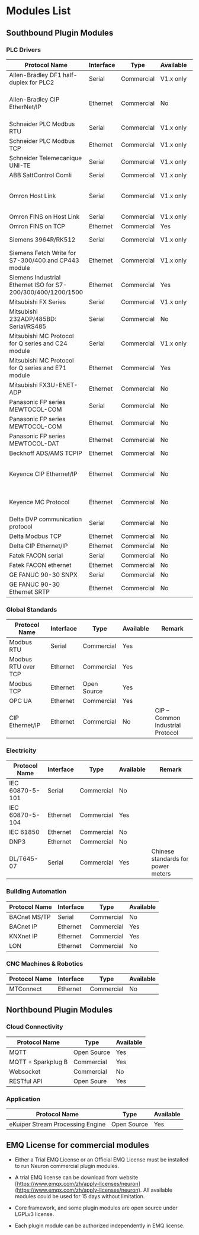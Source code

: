 # Modules List

## Southbound Plugin Modules

### PLC Drivers

| Protocol Name                                                | Interface | Type       | Available  | Remark                           |
| ------------------------------------------------------------ | --------- | ---------- | ---------- | -------------------------------- |
| Allen-Bradley DF1 half-duplex for PLC2                       | Serial    | Commercial | V1.x only  | For PLC2 and PLC5                |
| Allen-Bradley CIP EtherNet/IP                                | Ethernet  | Commercial | No         | CIP – Common Industrial Protocol |
| Schneider PLC Modbus RTU                                     | Serial    | Commercial | V1.x only  | |
| Schneider PLC Modbus TCP                                     | Ethernet  | Commercial | V1.x only  | |
| Schneider Telemecanique UNI-TE                               | Serial    | Commercial | V1.x only  | |
| ABB SattControl Comli                                        | Serial    | Commercial | V1.x only  | |
| Omron Host Link                                              | Serial    | Commercial | V1.x only  | For Single and Multiple connection |
| Omron FINS on Host Link                                      | Serial    | Commercial | V1.x only  | |
| Omron FINS on TCP                                            | Ethernet  | Commercial | Yes        | |
| Siemens 3964R/RK512                                          | Serial    | Commercial | V1.x only  | For S5 and S7 |
| Siemens Fetch Write for S7-300/400 and CP443 module          | Ethernet  | Commercial | V1.x only  | |
| Siemens Industrial Ethernet ISO for S7-200/300/400/1200/1500 | Ethernet  | Commercial | Yes        | |
| Mitsubishi FX Series                                         | Serial    | Commercial | V1.x only  | |
| Mitsubishi 232ADP/485BD: Serial/RS485                        | Serial    | Commercial | No         | |
| Mitsubishi MC Protocol for Q series and C24 module           | Serial    | Commercial | V1.x only  | |
| Mitsubishi MC Protocol for Q series and E71 module           | Ethernet  | Commercial | Yes        | |
| Mitsubishi FX3U-ENET-ADP                                     | Ethernet  | Commercial | No         | For FX only |
| Panasonic FP series MEWTOCOL-COM                             | Serial    | Commercial | No         | |
| Panasonic FP series MEWTOCOL-COM                             | Ethernet  | Commercial | No         | |
| Panasonic FP series MEWTOCOL-DAT                             | Ethernet  | Commercial | No         | |
| Beckhoff ADS/AMS TCPIP                                       | Ethernet  | Commercial | No         | |
| Keyence CIP Ethernet/IP                                      | Ethernet  | Commercial | No         | CIP – Common Industrial Protocol |
| Keyence MC Protocol                                          | Ethernet  | Commercial | No         | Mitsubishi MC Protocol |
| Delta DVP communication protocol                             | Serial    | Commercial | No         | |
| Delta Modbus TCP                                             | Ethernet  | Commercial | No         | |
| Delta CIP Ethernet/IP                                        | Ethernet  | Commercial | No         | |
| Fatek FACON serial                                           | Serial    | Commercial | No         | |
| Fatek FACON ethernet                                         | Ethernet  | Commercial | No         | |
| GE FANUC 90-30 SNPX                                          | Serial    | Commercial | No         | |
| GE FANUC 90-30 Ethernet SRTP                                 | Ethernet  | Commercial | No         | |

### Global Standards

| Protocol Name           | Interface  | Type        | Available | Remark |
| ----------------------- | ---------- | ----------- | --------- | -------------------------------- |
| Modbus RTU              | Serial     | Commercial  | Yes       |  |
| Modbus RTU over TCP     | Ethernet   | Commercial  | Yes       |  |
| Modbus TCP              | Ethernet   | Open Source | Yes       |  |
| OPC UA                  | Ethernet   | Commercial  | Yes       |  |
| CIP Ethernet/IP         | Ethernet   | Commercial  | No        | CIP – Common Industrial Protocol |

### Electricity

| Protocol Name       | Interface | Type       | Available | Remark     |
| ------------------- | --------- | ---------- | --------- | ---------- |
| IEC 60870-5-101     | Serial    | Commercial | No        | |
| IEC 60870-5-104     | Ethernet  | Commercial | Yes       | |
| IEC 61850           | Ethernet  | Commercial | No        | |
| DNP3                | Ethernet  | Commercial | No        | |
| DL/T645-07          | Serial    | Commercial | Yes       | Chinese standards for power meters |

### Building Automation

| Protocol Name  | Interface  | Type       | Available |
| -------------- | ---------- | ---------- | --------- |
| BACnet MS/TP   | Serial     | Commercial | No |
| BACnet IP      | Ethernet   | Commercial | Yes |
| KNXnet IP      | Ethernet   | Commercial | Yes |
| LON            | Ethernet   | Commercial | No |

### CNC Machines & Robotics

| Protocol Name | Interface   | Type         | Available |
| ------------- | ----------- | ------------ | --------- |
| MTConnect     | Ethernet    | Commercial   | No        |

## Northbound Plugin Modules

### Cloud Connectivity

| Protocol Name         | Type        | Available |
| --------------------- | ----------- | --------- |
| MQTT                  | Open Source | Yes       |
| MQTT + Sparkplug B    | Commercial  | Yes       |
| Websocket             | Commercial  | No        |
| RESTful API           | Open Soure  | Yes       |

### Application

| Protocol Name                     | Type        | Available |
| --------------------------------- | ----------- | --------- |
| eKuiper Stream Processing Engine  | Open Source | Yes       |

## EMQ License for commercial modules

* Either a Trial EMQ License or an Official EMQ License must be installed to run Neuron commercial plugin modules.

* A trial EMQ license can be download from website [https://www.emqx.com/zh/apply-licenses/neuron](https://www.emqx.com/zh/apply-licenses/neuron). All available modules could be used for 15 days without limitation.

* Core framework, and some plugin modules are open source under LGPLv3 license.

* Each plugin module can be authorized independently in EMQ license.
